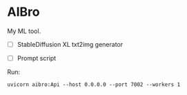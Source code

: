 # AIBro

My ML tool.

- [ ] StableDiffusion XL txt2img generator
- [ ] Prompt script


Run:

```
uvicorn aibro:Api --host 0.0.0.0 --port 7002 --workers 1
```